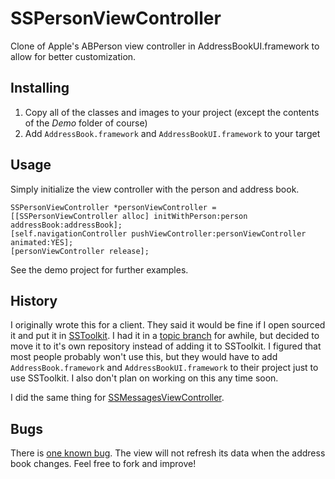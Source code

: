 # SSPersonViewController

Clone of Apple's ABPerson view controller in AddressBookUI.framework to allow for better customization.

## Installing

1. Copy all of the classes and images to your project (except the contents of the *Demo* folder of course)
2. Add `AddressBook.framework` and `AddressBookUI.framework` to your target

## Usage

Simply initialize the view controller with the person and address book.

    SSPersonViewController *personViewController = [[SSPersonViewController alloc] initWithPerson:person addressBook:addressBook];
    [self.navigationController pushViewController:personViewController animated:YES];
    [personViewController release];

See the demo project for further examples.

## History

I originally wrote this for a client. They said it would be fine if I open sourced it and put it in [SSToolkit](http://github.com/samsoffes/sstoolkit). I had it in a [topic branch](https://github.com/samsoffes/sstoolkit/tree/person) for awhile, but decided to move it to it's own repository instead of adding it to SSToolkit. I figured that most people probably won't use this, but they would have to add `AddressBook.framework` and `AddressBookUI.framework` to their project just to use SSToolkit. I also don't plan on working on this any time soon.

I did the same thing for [SSMessagesViewController](https://github.com/samsoffes/ssmessagesviewcontroller).

## Bugs

There is [one known bug](https://github.com/samsoffes/sspersonviewcontroller/issues#issue/1). The view will not refresh its data when the address book changes. Feel free to fork and improve!
